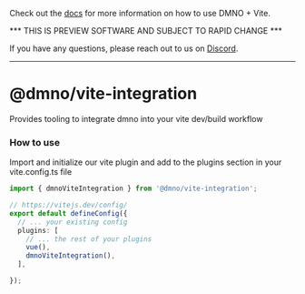 Check out the [docs](https://dmno.dev/docs/guides/frameworks/vite/) for more information on how to use DMNO + Vite.

*** THIS IS PREVIEW SOFTWARE AND SUBJECT TO RAPID CHANGE ***

If you have any questions, please reach out to us on [Discord](https://chat.dmno.dev).

----

# @dmno/vite-integration

Provides tooling to integrate dmno into your vite dev/build workflow

### How to use

Import and initialize our vite plugin and add to the plugins section in your vite.config.ts file

```typescript
import { dmnoViteIntegration } from '@dmno/vite-integration';

// https://vitejs.dev/config/
export default defineConfig({
  // ... your existing config
  plugins: [
    // ... the rest of your plugins
    vue(),
    dmnoViteIntegration(),
  ],

});
```


